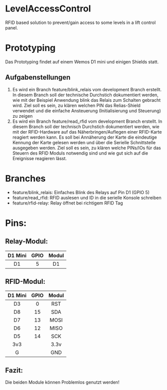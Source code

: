# LevelAccessControl

RFID based solution to prevent/gain access to some levels in a lift control panel.

# Prototyping

Das Prototyping findet auf einem Wemos D1 mini und einigen Shields statt.

## Aufgabenstellungen

1. Es wird ein Branch feature/blink_relais vom development Branch erstellt.
   In diesem Branch soll der technische Durchstich dokumentiert werden,
   wie mit der Beispiel Anwendung blink das Relais zum Schalten gebracht wird.
   Ziel soll es sein, zu klären welchen PIN das Relias-Shield verwendet und die einfache Ansteuerung (Initialisierung und Steuerung) zu zeigen
2. Es wird ein Branch feature/read_rfid vom development Branch erstellt.
   In diesem Branch soll der technisch Durchstich dokumentiert werden,
   wie mit der RFID-Hardware auf das Näherbringen/Auflegen einer RFID-Karte reagiert werden kann.
   Es soll bei Annäherung der Karte die eindeutige Kennung der Karte gelesen werden und über die Serielle Schnittstelle ausgegeben werden.
   Ziel soll es sein, zu klären welche PINs/IOs für das Steuern des RFID Moduls notwendig sind und wie gut sich auf die Ereignisse reagieren lässt.

# Branches

-   feature/blink_relais: Einfaches Blink des Relays auf Pin D1 (GPIO 5)
-   feature/read_rfid: RFID auslesen und ID in die serielle Konsole schreiben
-   feature/rfid-relay: Relay öffnet bei richtigem RFID Tag


# Pins:

## Relay-Modul:

| D1 Mini | GPIO | Modul |
| :-----: | :--: | :---: |
|   D1    |  5   |  D1   |

## RFID-Modul:

| D1 Mini | GPIO | Modul |
| :-----: | :--: | :---: |
|   D3    |  0   |  RST  |
|   D8    |  15  |  SDA  |
|   D7    |  13  | MOSI  |
|   D6    |  12  | MISO  |
|   D5    |  14  |  SCK  |
|   3v3   |      | 3.3v  |
|    G    |      |  GND  |

## Fazit:

Die beiden Module können Problemlos genutzt werden!
